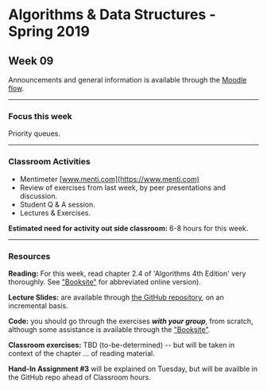 # Algorithms & Data Structures - Spring 2019

## Week 09

Announcements and general information is available through the [Moodle flow](https://cphbusiness.mrooms.net/course/view.php?id=3150). 

-----------------

### Focus this week
Priority queues.

-----------------

### Classroom Activities 

- Mentimeter [www.menti.com](https://www.menti.com)
- Review of exercises from last week, by peer presentations and discussion.
- Student Q & A session.
- Lectures & Exercises.

**Estimated need for activity out side classroom:** 6-8 hours for this week.

-----------------
### Resources

**Reading:** For this week, read chapter 2.4 of 'Algorithms 4th Edition' very thoroughly. See ["Booksite"](https://algs4.cs.princeton.edu/home/) for abbreviated online version). 

**Lecture Slides:** are available through [the GitHub repository](https://github.com/datsoftlyngby/soft2019spring-algorithms/blob/master/Weeklies/Week_06/Slides/02%20Introduction.pdf), on an incremental basis.

**Code:** you should go through the exercises _**with your group**_, from scratch, although some assistance is available through the ["Booksite"](https://algs4.cs.princeton.edu/home/). 

**Classroom exercises:** TBD (to-be-determined) -- but will be taken in context of the chapter ... of reading material.

**Hand-In Assignment #3** will be explained on Tuesday, but will be availble in the GitHub repo ahead of Classroom hours.
